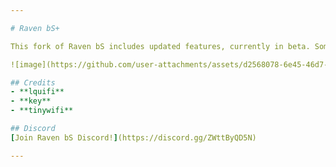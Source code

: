 ```yaml
---

# Raven bS+

This fork of Raven bS includes updated features, currently in beta. Some of these features are Autoblock, 7-tick lowhop, Offset Rotations, and other updated bypasses. 

![image](https://github.com/user-attachments/assets/d2568078-6e45-46d7-8480-9f5d5eb6bc23)

## Credits
- **lquifi** 
- **key**
- **tinywifi**

## Discord
[Join Raven bS Discord!](https://discord.gg/ZWttByQD5N) 

--- 
```

